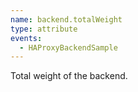 ```yaml
---
name: backend.totalWeight
type: attribute
events:
  - HAProxyBackendSample
---
```


Total weight of the backend.